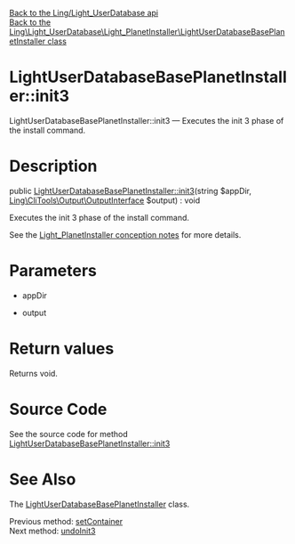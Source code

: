 [Back to the Ling/Light_UserDatabase api](https://github.com/lingtalfi/Light_UserDatabase/blob/master/doc/api/Ling/Light_UserDatabase.md)<br>
[Back to the Ling\Light_UserDatabase\Light_PlanetInstaller\LightUserDatabaseBasePlanetInstaller class](https://github.com/lingtalfi/Light_UserDatabase/blob/master/doc/api/Ling/Light_UserDatabase/Light_PlanetInstaller/LightUserDatabaseBasePlanetInstaller.md)


LightUserDatabaseBasePlanetInstaller::init3
================



LightUserDatabaseBasePlanetInstaller::init3 — Executes the init 3 phase of the install command.




Description
================


public [LightUserDatabaseBasePlanetInstaller::init3](https://github.com/lingtalfi/Light_UserDatabase/blob/master/doc/api/Ling/Light_UserDatabase/Light_PlanetInstaller/LightUserDatabaseBasePlanetInstaller/init3.md)(string $appDir, [Ling\CliTools\Output\OutputInterface](https://github.com/lingtalfi/CliTools/blob/master/doc/api/Ling/CliTools/Output/OutputInterface.md) $output) : void




Executes the init 3 phase of the install command.

See the [Light_PlanetInstaller conception notes](https://github.com/lingtalfi/Light_PlanetInstaller/blob/master/doc/pages/conception-notes.md) for more details.




Parameters
================


- appDir

    

- output

    


Return values
================

Returns void.








Source Code
===========
See the source code for method [LightUserDatabaseBasePlanetInstaller::init3](https://github.com/lingtalfi/Light_UserDatabase/blob/master/Light_PlanetInstaller/LightUserDatabaseBasePlanetInstaller.php#L79-L110)


See Also
================

The [LightUserDatabaseBasePlanetInstaller](https://github.com/lingtalfi/Light_UserDatabase/blob/master/doc/api/Ling/Light_UserDatabase/Light_PlanetInstaller/LightUserDatabaseBasePlanetInstaller.md) class.

Previous method: [setContainer](https://github.com/lingtalfi/Light_UserDatabase/blob/master/doc/api/Ling/Light_UserDatabase/Light_PlanetInstaller/LightUserDatabaseBasePlanetInstaller/setContainer.md)<br>Next method: [undoInit3](https://github.com/lingtalfi/Light_UserDatabase/blob/master/doc/api/Ling/Light_UserDatabase/Light_PlanetInstaller/LightUserDatabaseBasePlanetInstaller/undoInit3.md)<br>

